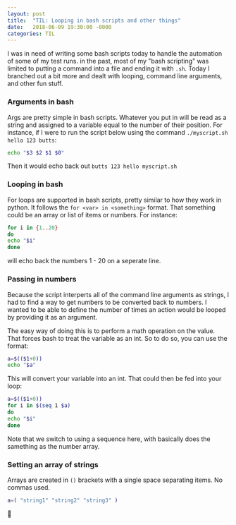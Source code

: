 ```yaml
---
layout: post
title:  "TIL: Looping in bash scripts and other things"
date:   2018-06-09 19:30:00 -0000
categories: TIL
---
```

I was in need of writing some bash scripts today to handle the automation of some of my test runs. in the past, most of my "bash scripting" was limited to putting a command into a file and ending it with `.sh`. Today I branched out a bit more and dealt with looping, command line arguments, and other fun stuff.

### Arguments in bash
Args are pretty simple in bash scripts. Whatever you put in will be read as a string and assigned to a variable equal to the number of their position. For instance, if I were to run the script below using the command `./myscript.sh hello 123 butts`: 

```sh
echo "$3 $2 $1 $0"
```

Then it would echo back out `butts 123 hello myscript.sh`

### Looping in bash
For loops are supported in bash scripts, pretty similar to how they work in python. It follows the `for <var> in <something>` format. That something could be an array or list of items or numbers. For instance:

```sh
for i in {1..20}
do
echo "$i"
done
```

will echo back the numbers 1 - 20 on a seperate line.

### Passing in numbers
Because the script interperts all of the command line arguments as strings, I had to find a way to get numbers to be converted back to numbers. I wanted to be able to define the number of times an action would be looped by providing it as an argument.

The easy way of doing this is to perform a math operation on the value. That forces bash to treat the variable as an int. So to do so, you can use the format:

```sh
a=$(($1+0))
echo "$a"
```

This will convert your variable into an int. That could then be fed into your loop:

```sh
a=$(($1+0))
for i in $(seq 1 $a)
do
echo "$i"
done
```

Note that we switch to using a sequence here, with basically does the samething as the number array.

### Setting an array of strings
Arrays are created in `()` brackets with a single space separating items. No commas used.

```sh
a=( "string1" "string2" "string3" )
```

💚